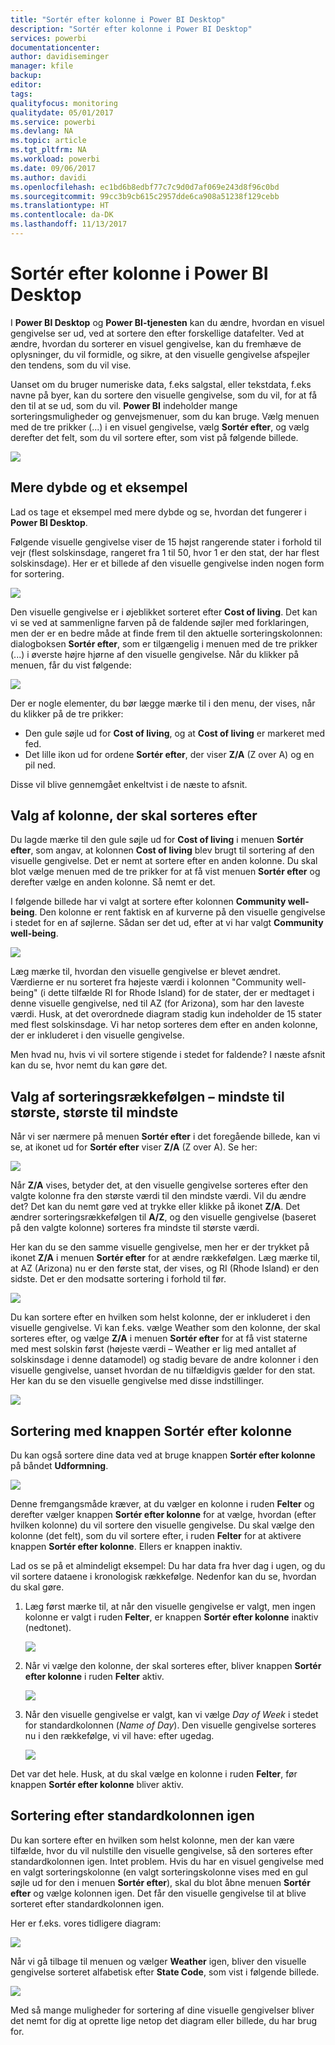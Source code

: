 ```yaml
---
title: "Sortér efter kolonne i Power BI Desktop"
description: "Sortér efter kolonne i Power BI Desktop"
services: powerbi
documentationcenter: 
author: davidiseminger
manager: kfile
backup: 
editor: 
tags: 
qualityfocus: monitoring
qualitydate: 05/01/2017
ms.service: powerbi
ms.devlang: NA
ms.topic: article
ms.tgt_pltfrm: NA
ms.workload: powerbi
ms.date: 09/06/2017
ms.author: davidi
ms.openlocfilehash: ec1bd6b8edbf77c7c9d0d7af069e243d8f96c0bd
ms.sourcegitcommit: 99cc3b9cb615c2957dde6ca908a51238f129cebb
ms.translationtype: HT
ms.contentlocale: da-DK
ms.lasthandoff: 11/13/2017
---
```

# <a name="sort-by-column-in-power-bi-desktop"></a>Sortér efter kolonne i Power BI Desktop
I **Power BI Desktop** og **Power BI-tjenesten** kan du ændre, hvordan en visuel gengivelse ser ud, ved at sortere den efter forskellige datafelter. Ved at ændre, hvordan du sorterer en visuel gengivelse, kan du fremhæve de oplysninger, du vil formidle, og sikre, at den visuelle gengivelse afspejler den tendens, som du vil vise.

Uanset om du bruger numeriske data, f.eks salgstal, eller tekstdata, f.eks navne på byer, kan du sortere den visuelle gengivelse, som du vil, for at få den til at se ud, som du vil.  **Power BI** indeholder mange sorteringsmuligheder og genvejsmenuer, som du kan bruge. Vælg menuen med de tre prikker (...) i en visuel gengivelse, vælg **Sortér efter**, og vælg derefter det felt, som du vil sortere efter, som vist på følgende billede.

![](media/desktop-sort-by-column/sortbycolumn_2.png)

## <a name="more-depth-and-an-example"></a>Mere dybde og et eksempel
Lad os tage et eksempel med mere dybde og se, hvordan det fungerer i **Power BI Desktop**.

Følgende visuelle gengivelse viser de 15 højst rangerende stater i forhold til vejr (flest solskinsdage, rangeret fra 1 til 50, hvor 1 er den stat, der har flest solskinsdage). Her er et billede af den visuelle gengivelse inden nogen form for sortering.

![](media/desktop-sort-by-column/sortbycolumn_1.png)

Den visuelle gengivelse er i øjeblikket sorteret efter **Cost of living**. Det kan vi se ved at sammenligne farven på de faldende søjler med forklaringen, men der er en bedre måde at finde frem til den aktuelle sorteringskolonnen: dialogboksen **Sortér efter**, som er tilgængelig i menuen med de tre prikker (...) i øverste højre hjørne af den visuelle gengivelse. Når du klikker på menuen, får du vist følgende:

![](media/desktop-sort-by-column/sortbycolumn_2.png)

Der er nogle elementer, du bør lægge mærke til i den menu, der vises, når du klikker på de tre prikker:

* Den gule søjle ud for **Cost of living**, og at **Cost of living** er markeret med fed.
* Det lille ikon ud for ordene **Sortér efter**, der viser **Z/A** (Z over A) og en pil ned.

Disse vil blive gennemgået enkeltvist i de næste to afsnit.

## <a name="selecting-which-column-to-use-for-sorting"></a>Valg af kolonne, der skal sorteres efter
Du lagde mærke til den gule søjle ud for **Cost of living** i menuen **Sortér efter**, som angav, at kolonnen **Cost of living** blev brugt til sortering af den visuelle gengivelse. Det er nemt at sortere efter en anden kolonne. Du skal blot vælge menuen med de tre prikker for at få vist menuen **Sortér efter** og derefter vælge en anden kolonne. Så nemt er det.

I følgende billede har vi valgt at sortere efter kolonnen **Community well-being**. Den kolonne er rent faktisk en af kurverne på den visuelle gengivelse i stedet for en af søjlerne. Sådan ser det ud, efter at vi har valgt **Community well-being**.

![](media/desktop-sort-by-column/sortbycolumn_3.png)

Læg mærke til, hvordan den visuelle gengivelse er blevet ændret. Værdierne er nu sorteret fra højeste værdi i kolonnen "Community well-being" (i dette tilfælde RI for Rhode Island) for de stater, der er medtaget i denne visuelle gengivelse, ned til AZ (for Arizona), som har den laveste værdi. Husk, at det overordnede diagram stadig kun indeholder de 15 stater med flest solskinsdage. Vi har netop sorteres dem efter en anden kolonne, der er inkluderet i den visuelle gengivelse.

Men hvad nu, hvis vi vil sortere stigende i stedet for faldende? I næste afsnit kan du se, hvor nemt du kan gøre det.

## <a name="selecting-the-sort-order---smallest-to-largest-largest-to-smallest"></a>Valg af sorteringsrækkefølgen – mindste til største, største til mindste
Når vi ser nærmere på menuen **Sortér efter** i det foregående billede, kan vi se, at ikonet ud for **Sortér efter** viser **Z/A** (Z over A). Se her:

![](media/desktop-sort-by-column/sortbycolumn_4.png)

Når **Z/A** vises, betyder det, at den visuelle gengivelse sorteres efter den valgte kolonne fra den største værdi til den mindste værdi. Vil du ændre det? Det kan du nemt gøre ved at trykke eller klikke på ikonet **Z/A**. Det ændrer sorteringsrækkefølgen til **A/Z**, og den visuelle gengivelse (baseret på den valgte kolonne) sorteres fra mindste til største værdi.

Her kan du se den samme visuelle gengivelse, men her er der trykket på ikonet **Z/A** i menuen **Sortér efter** for at ændre rækkefølgen. Læg mærke til, at AZ (Arizona) nu er den første stat, der vises, og RI (Rhode Island) er den sidste. Det er den modsatte sortering i forhold til før.

![](media/desktop-sort-by-column/sortbycolumn_5.png)

Du kan sortere efter en hvilken som helst kolonne, der er inkluderet i den visuelle gengivelse. Vi kan f.eks. vælge Weather som den kolonne, der skal sorteres efter, og vælge **Z/A** i menuen **Sortér efter** for at få vist staterne med mest solskin først (højeste værdi – Weather er lig med antallet af solskinsdage i denne datamodel) og stadig bevare de andre kolonner i den visuelle gengivelse, uanset hvordan de nu tilfældigvis gælder for den stat. Her kan du se den visuelle gengivelse med disse indstillinger.

![](media/desktop-sort-by-column/sortbycolumn_6.png)

## <a name="sort-using-the-sort-by-column-button"></a>Sortering med knappen Sortér efter kolonne
Du kan også sortere dine data ved at bruge knappen **Sortér efter kolonne** på båndet **Udformning**.

![](media/desktop-sort-by-column/sortbycolumn_8.png)

Denne fremgangsmåde kræver, at du vælger en kolonne i ruden **Felter** og derefter vælger knappen **Sortér efter kolonne** for at vælge, hvordan (efter hvilken kolonne) du vil sortere den visuelle gengivelse. Du skal vælge den kolonne (det felt), som du vil sortere efter, i ruden **Felter** for at aktivere knappen **Sortér efter kolonne**. Ellers er knappen inaktiv.

Lad os se på et almindeligt eksempel: Du har data fra hver dag i ugen, og du vil sortere dataene i kronologisk rækkefølge. Nedenfor kan du se, hvordan du skal gøre.

1. Læg først mærke til, at når den visuelle gengivelse er valgt, men ingen kolonne er valgt i ruden **Felter**, er knappen **Sortér efter kolonne** inaktiv (nedtonet).
   
   ![](media/desktop-sort-by-column/sortbycolumn_9a.png)
2. Når vi vælge den kolonne, der skal sorteres efter, bliver knappen **Sortér efter kolonne** i ruden **Felter** aktiv.
   
   ![](media/desktop-sort-by-column/sortbycolumn_10.png)
3. Når den visuelle gengivelse er valgt, kan vi vælge *Day of Week* i stedet for standardkolonnen (*Name of Day*). Den visuelle gengivelse sorteres nu i den rækkefølge, vi vil have: efter ugedag.
   
   ![](media/desktop-sort-by-column/sortbycolumn_11.png)

Det var det hele. Husk, at du skal vælge en kolonne i ruden **Felter**, før knappen **Sortér efter kolonne** bliver aktiv.

## <a name="getting-back-to-default-column-for-sorting"></a>Sortering efter standardkolonnen igen
Du kan sortere efter en hvilken som helst kolonne, men der kan være tilfælde, hvor du vil nulstille den visuelle gengivelse, så den sorteres efter standardkolonnen igen. Intet problem. Hvis du har en visuel gengivelse med en valgt sorteringskolonne (en valgt sorteringskolonne vises med en gul søjle ud for den i menuen **Sortér efter**), skal du blot åbne menuen **Sortér efter** og vælge kolonnen igen. Det får den visuelle gengivelse til at blive sorteret efter standardkolonnen igen.

Her er f.eks. vores tidligere diagram:

![](media/desktop-sort-by-column/sortbycolumn_6.png)

Når vi gå tilbage til menuen og vælger **Weather** igen, bliver den visuelle gengivelse sorteret alfabetisk efter **State Code**, som vist i følgende billede.

![](media/desktop-sort-by-column/sortbycolumn_7.png)

Med så mange muligheder for sortering af dine visuelle gengivelser bliver det nemt for dig at oprette lige netop det diagram eller billede, du har brug for.

